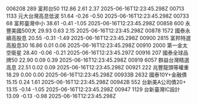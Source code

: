 006208	289	富邦台50	112.86	2.61	2.37	2025-06-16T12:23:45.298Z
00713	1133	元大台灣高息低波	51.64	-0.26	-0.50	2025-06-16T12:23:45.298Z
00733	68	富邦臺灣中小	38.61	-0.41	-1.05	2025-06-16T12:23:45.298Z
00858	600	永豐美國500大	29.93	0.63	2.15	2025-06-16T12:23:45.298Z
00878	1572	國泰永續高股息	20.55	-0.31	-1.49	2025-06-16T12:23:45.298Z
00900	2815	富邦特選高股息30	16.86	0.01	0.06	2025-06-16T12:23:45.298Z
00910	2000	第一金太空衛星	28.40	-0.06	-0.21	2025-06-16T12:23:45.297Z
00916	207	國泰全球品牌50	22.90	0.09	0.39	2025-06-16T12:23:45.298Z
00919	6057	群益台灣精選高息	22.51	0.02	0.09	2025-06-16T12:23:45.298Z
00921	222	兆豐龍頭等權重	18.29	0.00	0.00	2025-06-16T12:23:45.298Z
00933B	2632	國泰10Y+金融債	15.15	0.24	1.61	2025-06-16T12:23:45.298Z
00942B	552	台新美A公司債20+	13.15	-0.14	-1.05	2025-06-16T12:23:45.298Z
00947	1129	台新臺灣IC設計	13.09	-0.13	-0.98	2025-06-16T12:23:45.298Z
